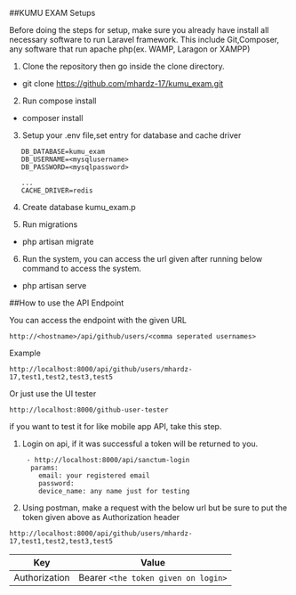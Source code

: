 ##KUMU EXAM Setups

Before doing the steps for setup, make sure you already have install all necessary software to run Laravel framework.
This include Git,Composer, any software that run apache php(ex. WAMP, Laragon or XAMPP)

1. Clone the repository then go inside the clone directory.
  - git clone https://github.com/mhardz-17/kumu_exam.git

2. Run compose install
  - composer install

3. Setup your .env file,set entry for database and cache driver
```
   DB_DATABASE=kumu_exam
   DB_USERNAME=<mysqlusername>
   DB_PASSWORD=<mysqlpassword>
   
   ...
   CACHE_DRIVER=redis   
```
4. Create database kumu_exam.p

5. Run migrations
  - php artisan migrate

6. Run the system, you can access the url given after running below command to access the system. 
  - php artisan serve


##How to use the API Endpoint

You can access the endpoint with the given URL

``` http://<hostname>/api/github/users/<comma seperated usernames> ```

Example

```http://localhost:8000/api/github/users/mhardz-17,test1,test2,test3,test5```

Or just use the UI tester

``` http://localhost:8000/github-user-tester ```

if you want to test it for like mobile app API, take this step.

1. Login on api, if it was successful a token will be returned to you.
   ``` 
    - http://localhost:8000/api/sanctum-login
     params:
       email: your registered email
       password:
       device_name: any name just for testing
   
   ```
2. Using postman, make a request with the below url but be sure to put the token given above as Authorization header
   
  ```http://localhost:8000/api/github/users/mhardz-17,test1,test2,test3,test5```

   | Key           | Value         |
   | ------------- | ------------- |
   | Authorization | Bearer ```<the token given on login>```  |
